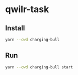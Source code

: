 # qwilr-task

## Install

```sh
yarn --cwd charging-bull
```

## Run

```sh
yarn --cwd charging-bull start
```
